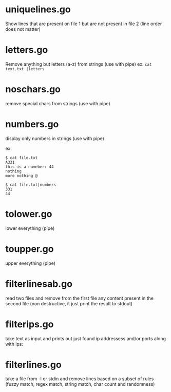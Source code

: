 # uniquelines.go

Show lines that are present on file 1 but are not present in file 2 (line order does not matter)

# letters.go

Remove anything but letters (a-z) from strings (use with pipe)
ex:
```cat text.txt |letters ```

# noschars.go
remove special chars from strings (use with pipe)

# numbers.go

display only numbers in strings (use with pipe)

ex:

```
$ cat file.txt
A331
this is a numeber: 44
nothing
more nothing @

$ cat file.txt|numbers
331
44
```

# tolower.go
lower everything (pipe)

# toupper.go
upper everything (pipe)

# filterlinesab.go
read two files and remove from the first file any content present in the second file (non destructive, it just print the result to stdout)

# filterips.go
take text as input and prints out just found ip addressess and/or ports along with ips:

# filterlines.go
take a file from -l <file> or stdin and remove lines based on a subset of rules (fuzzy match, regex match, string match, char count and randomness)
